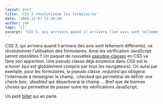 ```yaml
---
layout: post
title: 'CSS 3 révolutionne les formulaires'
date: '2005-12-07 11:28:28'
author: j0k
tags: '[]'
excerpt: "CSS 3, qui arrivera quand il arrivera (les avis sont tellement différents), va révolutionner l'utilisation des formulaires. Ainsi les vérification JavaScript seront obsolètes !!     \nUn paquet de nouvelles [pseudos-classes](http://www.w3.org/TR/2001/CR-css3-selectors-20011113/#pseudo-classes) en CSS va faire son apparition. Une pseudo classe déjà existence      …"
---
```


CSS 3, qui arrivera quand il arrivera (les avis sont tellement différents), va révolutionner l'utilisation des formulaires. Ainsi les vérification JavaScript seront obsolètes !!
Un paquet de nouvelles [pseudos-classes](http://www.w3.org/TR/2001/CR-css3-selectors-20011113/#pseudo-classes) en CSS va faire son apparition. Une pseudo classe déjà existence dans CSS est le *a:hover* (qui est globalement compris par tous les navigateurs). On aurai par exemple, pour les formulaires, la pseudo classe *:required* qui obligerai l'internaute à renseigner le champ, *:checked* qui permettrai de définir une check-box, *:disabled* qui désactiverai le champ ... Bref que de bonnes choses qui permettrai de passer outre les vérifications JavaScript.

Un petit [billet](http://www.fredcavazza.net/index.php?2005/12/04/974-formulaires-quand-les-css-3-vous-changent-la-vie) qui en parle.
